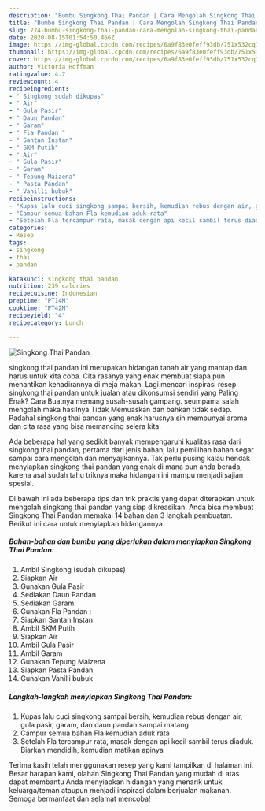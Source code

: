 ```yaml
---
description: "Bumbu Singkong Thai Pandan | Cara Mengolah Singkong Thai Pandan Yang Bikin Ngiler"
title: "Bumbu Singkong Thai Pandan | Cara Mengolah Singkong Thai Pandan Yang Bikin Ngiler"
slug: 774-bumbu-singkong-thai-pandan-cara-mengolah-singkong-thai-pandan-yang-bikin-ngiler
date: 2020-08-15T01:54:50.466Z
image: https://img-global.cpcdn.com/recipes/6a9f83e0feff93db/751x532cq70/singkong-thai-pandan-foto-resep-utama.jpg
thumbnail: https://img-global.cpcdn.com/recipes/6a9f83e0feff93db/751x532cq70/singkong-thai-pandan-foto-resep-utama.jpg
cover: https://img-global.cpcdn.com/recipes/6a9f83e0feff93db/751x532cq70/singkong-thai-pandan-foto-resep-utama.jpg
author: Victoria Hoffman
ratingvalue: 4.7
reviewcount: 4
recipeingredient:
- " Singkong sudah dikupas"
- " Air"
- " Gula Pasir"
- " Daun Pandan"
- " Garam"
- " Fla Pandan "
- " Santan Instan"
- " SKM Putih"
- " Air"
- " Gula Pasir"
- " Garam"
- " Tepung Maizena"
- " Pasta Pandan"
- " Vanilli bubuk"
recipeinstructions:
- "Kupas lalu cuci singkong sampai bersih, kemudian rebus dengan air, gula pasir, garam, dan daun pandan sampai matang"
- "Campur semua bahan Fla kemudian aduk rata"
- "Setelah Fla tercampur rata, masak dengan api kecil sambil terus diaduk. Biarkan mendidih, kemudian matikan apinya"
categories:
- Resep
tags:
- singkong
- thai
- pandan

katakunci: singkong thai pandan 
nutrition: 239 calories
recipecuisine: Indonesian
preptime: "PT14M"
cooktime: "PT42M"
recipeyield: "4"
recipecategory: Lunch

---
```



![Singkong Thai Pandan](https://img-global.cpcdn.com/recipes/6a9f83e0feff93db/751x532cq70/singkong-thai-pandan-foto-resep-utama.jpg)


singkong thai pandan ini merupakan hidangan tanah air yang mantap dan harus untuk kita coba. Cita rasanya yang enak membuat siapa pun menantikan kehadirannya di meja makan.
Lagi mencari inspirasi resep singkong thai pandan untuk jualan atau dikonsumsi sendiri yang Paling Enak? Cara Buatnya memang susah-susah gampang. seumpama salah mengolah maka hasilnya Tidak Memuaskan dan bahkan tidak sedap. Padahal singkong thai pandan yang enak harusnya sih mempunyai aroma dan cita rasa yang bisa memancing selera kita.



Ada beberapa hal yang sedikit banyak mempengaruhi kualitas rasa dari singkong thai pandan, pertama dari jenis bahan, lalu pemilihan bahan segar sampai cara mengolah dan menyajikannya. Tak perlu pusing kalau hendak menyiapkan singkong thai pandan yang enak di mana pun anda berada, karena asal sudah tahu triknya maka hidangan ini mampu menjadi sajian spesial.


Di bawah ini ada beberapa tips dan trik praktis yang dapat diterapkan untuk mengolah singkong thai pandan yang siap dikreasikan. Anda bisa membuat Singkong Thai Pandan memakai 14 bahan dan 3 langkah pembuatan. Berikut ini cara untuk menyiapkan hidangannya.

<!--inarticleads1-->

##### Bahan-bahan dan bumbu yang diperlukan dalam menyiapkan Singkong Thai Pandan:

1. Ambil  Singkong (sudah dikupas)
1. Siapkan  Air
1. Gunakan  Gula Pasir
1. Sediakan  Daun Pandan
1. Sediakan  Garam
1. Gunakan  Fla Pandan :
1. Siapkan  Santan Instan
1. Ambil  SKM Putih
1. Siapkan  Air
1. Ambil  Gula Pasir
1. Ambil  Garam
1. Gunakan  Tepung Maizena
1. Siapkan  Pasta Pandan
1. Gunakan  Vanilli bubuk




<!--inarticleads2-->

##### Langkah-langkah menyiapkan Singkong Thai Pandan:

1. Kupas lalu cuci singkong sampai bersih, kemudian rebus dengan air, gula pasir, garam, dan daun pandan sampai matang
1. Campur semua bahan Fla kemudian aduk rata
1. Setelah Fla tercampur rata, masak dengan api kecil sambil terus diaduk. Biarkan mendidih, kemudian matikan apinya




Terima kasih telah menggunakan resep yang kami tampilkan di halaman ini. Besar harapan kami, olahan Singkong Thai Pandan yang mudah di atas dapat membantu Anda menyiapkan hidangan yang menarik untuk keluarga/teman ataupun menjadi inspirasi dalam berjualan makanan. Semoga bermanfaat dan selamat mencoba!
